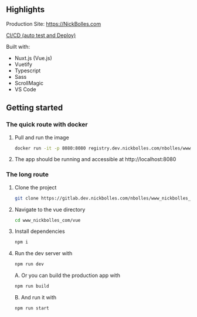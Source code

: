 ## Highlights
Production Site: https://NickBolles.com

[CI/CD (auto test and Deploy)](https://gitlab.dev.nickbolles.com/nbolles/www_nickbolles_com/pipelines)

Built with:
* Nuxt.js (Vue.js)
* Vuetify
* Typescript
* Sass
* ScrollMagic
* VS Code

## Getting started

### The quick route with docker
1. Pull and run the image

   ```sh
   docker run -it -p 8080:8080 registry.dev.nickbolles.com/nbolles/www_nickbolles_com:latest
   ```
   
2. The app should be running and accessible at http://localhost:8080

### The long route
1. Clone the project

   ```sh
   git clone https://gitlab.dev.nickbolles.com/nbolles/www_nickbolles_com.git
   ```
   
2. Navigate to the vue directory

   ```sh
   cd www_nickbolles_com/vue
   ```
   
3. Install dependencies

   ```sh
   npm i
   ```
   
4. Run the dev server with

    ```sh
    npm run dev
    ```
    
    A. Or you can build the production app with
    
      ```sh
      npm run build
      ```
       
    B. And run it with
    
     ```sh
     npm run start
     ```
